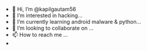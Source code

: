 - 👋 Hi, I’m @kapilgautam56
- 👀 I’m interested in hacking...
- 🌱 I’m currently learning android malware & python...
- 💞️ I’m looking to collaborate on ...
- 📫 How to reach me ...
- 

<!---
kapilgautam56/kapilgautam56 is a ✨ special ✨ repository because its `README.md` (this file) appears on your GitHub profile.
You can click the Preview link to take a look at your changes.
--->
